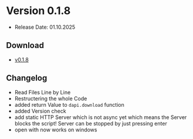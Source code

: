 # Version 0.1.8
- Release Date: 01.10.2025

## Download
- [v0.1.8](https://github.com/ShadowDara/LuaAPI-Rust/releases/tag/v0.1.8)

## Changelog
- Read Files Line by Line
- Restructering the whole Code
- added return Value to `dapi.download` function
- added Version check
- add static HTTP Server which is not async yet which means the Server blocks the
script! Server can be stopped by just pressing enter
- open with now works on windows
